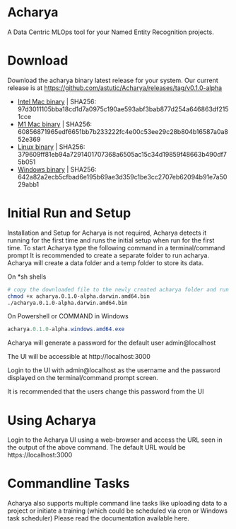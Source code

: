 # Acharya
A Data Centric MLOps tool for your Named Entity Recognition projects.

# Download
Download the acharya binary latest release for your system. Our current release is at https://github.com/astutic/Acharya/releases/tag/v0.1.0-alpha

* [Intel Mac binary](https://github.com/astutic/Acharya/releases/download/v0.1.0-alpha/acharya.0.1.0-alpha.darwin.amd64.bin) | SHA256: 97d3011105bba18cd1d7a0975c190ae593abf3bab877d254a646863df2151cce 
* [M1 Mac binary](https://github.com/astutic/Acharya/releases/download/v0.1.0-alpha/acharya.0.1.0-alpha.darwin.arm64.bin) | SHA256: 60856871965edf6651bb7b233222fc4e00c53ee29c28b804b16587a0a852e369
* [Linux binary](https://github.com/astutic/Acharya/releases/download/v0.1.0-alpha/acharya.0.1.0-alpha.linux.amd64) | SHA256: 379609ff81eb94a7291401707368a6505ac15c34d19859f48663b490df75b051
* [Windows binary](https://github.com/astutic/Acharya/releases/download/v0.1.0-alpha/acharya.0.1.0-alpha.windows.amd64.exe) | SHA256: 642a82a2ecb5cfbad6e195b69ae3d359c1be3cc2707eb62094b91e7a5029abb1


# Initial Run and Setup
Installation and Setup for Acharya is not required, Acharya detects it running for the first time and runs the initial setup when run for the first time.
To start Acharya type the following command in a terminal/command prompt 
It is recommended to create a separate folder to run acharya. Acharya will create a data folder and a temp folder to store its data.

On *sh shells
```bash
# copy the downloaded file to the newly created acharya folder and run the following command. Change the binary as per your platform
chmod +x acharya.0.1.0-alpha.darwin.amd64.bin
./acharya.0.1.0-alpha.darwin.amd64.bin
```

On Powershell or COMMAND in Windows 
```powershell
acharya.0.1.0-alpha.windows.amd64.exe
```

Acharya will generate a password for the default user admin@localhost

The UI will be accessible at http://localhost:3000

Login to the UI with admin@localhost as the username and the password displayed on the terminal/command prompt screen.

It is recommended that the users change this password from the UI

# Using Acharya
Login to the Acharya UI using a web-browser and access the URL seen in the output of the above command. The default URL would be https://localhost:3000

# Commandline Tasks
Acharya also supports multiple command line tasks like uploading data to a project or initiate a training (which could be scheduled via cron or Windows task scheduler)
Please read the documentation available here.
